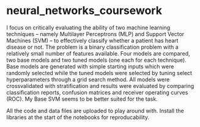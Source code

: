 # neural_networks_coursework

I focus on critically evaluating the ability of two machine learning techniques – namely Multilayer Perceptrons (MLP) and Support Vector Machines (SVM) – to effectively classify whether a patient has heart disease or not. The problem is a binary classification problem with a relatively small number of features available. Four models are compared, two base models and two tuned models (one each for each technique). Base models are generated with simple starting inputs which were randomly selected while the tuned models were selected by tuning select hyperparameters through a grid search method. All models were crossvalidated with stratification and results were evaluated by comparing classification reports, confusion matrices and receiver operating curves (ROC). My Base SVM seems to be better suited for the task.

All the code and data files are uploaded to play around with. Install the libraries at the start of the notebooks for reproducability.
